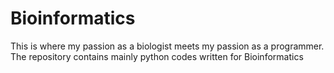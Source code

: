 # Bioinformatics
This is where my passion as a biologist meets my passion as a programmer. The repository contains mainly python codes written for Bioinformatics
